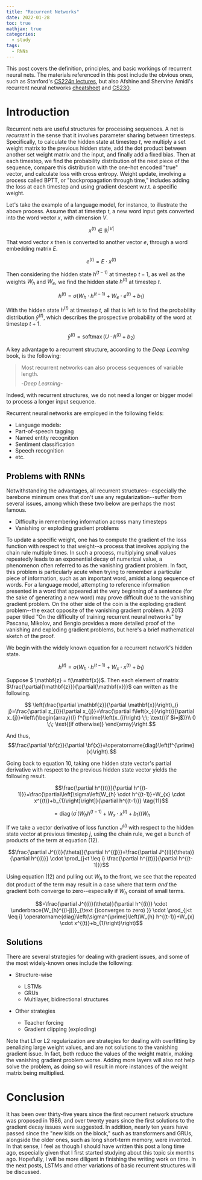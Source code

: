 ```yaml
---
title: "Recurrent Networks"
date: 2022-01-28
toc: true
mathjax: true
categories:
  - study
tags:
  - RNNs
---
```


This post covers the definition, principles, and basic workings of recurrent neural nets. The materials referenced in this post include the obvious ones, such as Stanford's [CS224n lectures](https://web.stanford.edu/class/archive/cs/cs224n/cs224n.1194/), but also Afshine and Shervine Amidi's recurrent neural networks [cheatsheet](https://stanford.edu/~shervine/teaching/cs-230/cheatsheet-recurrent-neural-networks) and [CS230](https://stanford.edu/~shervine/teaching/cs-230/).

# Introduction

Recurrent nets are useful structures for processing sequences. A net is *recurrent* in the sense that it involves parameter sharing between timesteps. Specifically, to calculate the hidden state at timestep $t$, we multiply a set weight matrix to the previous hidden state, add the dot product between another set weight matrix and the input, and finally add a fixed bias. Then at each timestep, we find the probability distribution of the next piece of the sequence, compare this distribution with the one-hot encoded "true" vector, and calculate loss with cross entropy. Weight update, involving a process called BPTT, or "backpropagation through time," includes adding the loss at each timestep and using gradient descent w.r.t. a specific weight. 


Let's take the example of a language model, for instance, to illustrate the above process. Assume that at timestep $t$, a new word input gets converted into the word vector $x$, with dimension $V$.  

$$
x^{(t)} \in \mathbb{R}^{|V|} \tag{1}
$$

$$$$
That word vector $x$ then is converted to another vector $e$, through a word embedding matrix $E$. 

$$
e^{(t)}=E \cdot x^{(t)}  \tag{2}
$$

$$$$
Then considering the hidden state $h^{(t-1)}$ at timestep $t-1$, as well as the weights $W_{h}$ and $W_{e}$, we find the hidden state  $h^{(t)}$ at timestep $t$.

$$
h^{(t)}=\sigma\left(W_{h} \cdot h^{(t-1)}+W_{e} \cdot e^{(t)}+b_{1}\right)  \tag{3}
$$

$$$$
With the hidden state $h^{(t)}$ at timestep $t$, all that is left is to find the probability distribution $\hat{y}^{(t)}$, which describes the prospective probability of the word at timestep $t+1$. 

$$
\hat{y}^{(t)}=\operatorname{softmax}\left(U \cdot h^{(t)}+b_{2}\right)  \tag{4}
$$

A key advantage to a recurrent structure, according to the *Deep Learning* book, is the following:
 
> Most recurrent networks can also process sequences of variable length. $$$$ -*Deep Learning*-

Indeed, with recurrent structures, we do not need a longer or bigger model to process a longer input sequence.

Recurrent neural networks are employed in the following fields: 

  + Language models: 
  + Part-of-speech tagging
  + Named entity recognition
  + Sentiment classification
  + Speech recognition 
  + etc. 

## Problems with RNNs

Notwithstanding the advantages, all recurrent structures--especially the barebone minimum ones that don't use any regularization--suffer from several issues, among which these two below are perhaps the most famous.  

  + Difficulty in remembering information across many timesteps
  + Vanishing or exploding gradient problems

To update a specific weight, one has to compute the gradient of the loss function with respect to that weight--a process that involves applying the chain rule multiple times. In such a process, multiplying small values repeatedly leads to an exponential decay of numerical value, a phenomenon often referred to as the vanishing gradient problem. In fact, this problem is particularly acute when trying to remember a particular piece of information, such as an important word, amidst a long sequence of words. For a language model, attempting to reference information presented in a word that appeared at the very beginning of a sentence (for the sake of generating a new word) may prove difficult due to the vanishing gradient problem. On the other side of the coin is the exploding gradient problem--the exact opposite of the vanishing gradient problem. A 2013 paper titled "On the difficulty of training recurrent neural networks" by Pascanu, Mikolov, and Bengio provides a more detailed proof of the vanishing and exploding gradient problems, but here's a brief mathematical sketch of the proof.

We begin with the widely known equation for a recurrent network's hidden state. 

$$h^{(t)}=\sigma\left(W_{h} \cdot h^{(t-1)}+W_{x} \cdot x^{(t)}+b_{1}\right) \tag{10}$$

$$$$

Suppose $ \mathbf{z} = f(\mathbf{x})$. Then each element of matrix $\frac{\partial{\mathbf{z}}}{\partial{\mathbf{x}}}$ can written as the following. 
 
$$ \left(\frac{\partial \mathbf{z}}{\partial \mathbf{x}}\right)_{i j}=\frac{\partial z_{i}}{\partial x_{j}}=\frac{\partial f\left(x_{i}\right)}{\partial x_{j}}=\left\{\begin{array}{l}
f^{\prime}\left(x_{i}\right) \;\; \text{(if $i=j$)}\\
0 \;\; \text{(if otherwise)}
\end{array}\right.$$

And thus, 
$$\frac{\partial \bf{z}}{\partial \bf{x}}=\operatorname{diag}\left(f^{\prime}(x)\right).$$

$$$$

Going back to equation 10, taking one hidden state vector's partial derivative with respect to the previous hidden state vector yields the following result. 


$$\frac{\partial h^{(t)}}{\partial h^{(t-1)}}=\frac{\partial\left[\sigma\left(W_{h} \cdot h^{(t-1)}+W_{x} \cdot x^{(t)}+b_{1}\right)\right]}{\partial h^{(t-1)}} \tag{11}$$

$$=\operatorname{diag}\left(\sigma^{\prime}\left(W_{h} h^{(t-1)}+W_{x} \cdot x^{(t)}+b_{1}\right)\right) W_{h} \tag{12}$$

$$$$

If we take a vector derivative of loss function $J^{(i)}$ with respect to the hidden state vector at previous timestep $j$, using the chain rule, we get a bunch of products of the term at equation (12). 


$$\frac{\partial J^{(i)}(\theta)}{\partial h^{(j)}}=\frac{\partial J^{(i)}(\theta)}{\partial h^{(i)}} \cdot \prod_{j<t \leq i} \frac{\partial h^{(t)}}{\partial h^{(t-1)}}$$

$$$$

Using equation (12) and pulling out $W_{h}$ to the front, we see that the repeated dot product of the term may result in a case where that term *and* the gradient both converge to zero--especially if $W_{h}$ consist of small terms. 


$$=\frac{\partial J^{(i)}(\theta)}{\partial h^{(i)}} \cdot \underbrace{W_{h}^{(i-j)}}_{\text {(converges to zero) }} \cdot \prod_{j<t \leq i} \operatorname{diag}\left(\sigma^{\prime}\left(W_{h} h^{(t-1)}+W_{x} \cdot x^{(t)}+b_{1}\right)\right)$$

## Solutions



There are several strategies for dealing with gradient issues, and some of the most widely-known ones include the following: 

+ Structure-wise
  + LSTMs
  + GRUs
  + Multilayer, bidirectional structures
 
+ Other strategies
  + Teacher forcing
  + Gradient clipping (exploding)


Note that L1 or L2 regularization are strategies for dealing with overfitting by penalizing large weight values, and are not solutions to the vanishing gradient issue. In fact, both reduce the values of the weight matrix, making the vanishing gradient problem worse. Adding more layers will also not help solve the problem, as doing so will result in more instances of the weight matrix being multiplied. 

# Conclusion

It has been over thirty-five years since the first recurrent network structure was proposed in 1986, and over twenty years since the first solutions to the gradient decay issues were suggested. In addition, nearly ten years have passed since the "new kids on the block," such as transformers and GRUs, alongside the older ones, such as long short-term memory, were invented. In that sense, I feel as though I should have written this post a long time ago, especially given that I first started studying about this topic six months ago. Hopefully, I will be more diligent in finishing the writing work on time. In the next posts, LSTMs and other variations of basic recurrent structures will be discussed. 
